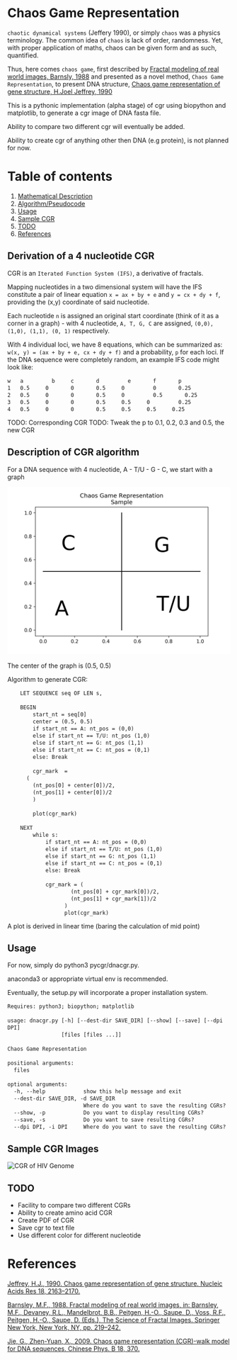 # Chaos Game Representation

`chaotic dynamical systems` (Jeffery 1990), or simply `chaos` was a physics terminology. The common idea of `chaos` is lack of order, randomness. Yet, with proper application of maths, chaos can be given form and as such, quantified.

Thus, here comes `chaos game`, first described by [Fractal modeling of real world images, Barnsly, 1988](https://doi.org/10.1007/978-1-4612-3784-6_5) and presented as a novel method, `Chaos Game Representation`, to present DNA structure, [Chaos game representation of gene structure, H.Joel Jeffrey, 1990](https://www.ncbi.nlm.nih.gov/pmc/articles/PMC330698/?tool=pmcentrez&report=abstract)


This is a pythonic implementation (alpha stage) of cgr using biopython and matplotlib, to generate a cgr image of DNA fasta file.

Ability to compare two different cgr will eventually be added.

Ability to create cgr of anything other then DNA (e.g protein), is not planned for now.

# Table of contents
1. [Mathematical Description](#math)
2. [Algorithm/Pseudocode](#algorithm)
3. [Usage](#usage)
4. [Sample CGR](#sample)
5. [TODO](#todo)
6. [References](#ref)

## Derivation of a 4 nucleotide CGR <a name="math"></a>

CGR is an `Iterated Function System (IFS)`, a derivative of fractals.

Mapping nucleotides in a two dimensional system will have the IFS constitute a pair of linear equation `x = ax + by + e` and `y = cx + dy + f`, providing the (x,y) coordinate of said nucleotide.

Each nucleotide `n` is assigned an original start coordinate (think of it as a corner in a graph) - with 4 nucleotide, `A, T, G, C` are assigned, `(0,0), (1,0), (1,1), (0, 1)` respectively.

With 4 individual loci, we have 8 equations, which can be summarized as: `w(x, y) = (ax + by + e, cx + dy + f)` and a probability, `p` for each loci. If the DNA sequence were completely random, an example IFS code might look like:

```
w	a	 	  b		c		d		  e		  f		  p
1	0.5		0		0		0.5		0		  0		  0.25
2	0.5		0		0		0.5		0		  0.5		0.25
3	0.5		0		0		0.5		0.5		0		  0.25
4	0.5		0		0		0.5		0.5		0.5		0.25
```

TODO: Corresponding CGR
TODO: Tweak the p to 0.1, 0.2, 0.3 and 0.5, the new CGR

## Description of CGR algorithm <a name="algorithm"></a>

For a DNA sequence with 4 nucleotide, A - T/U - G - C, we start with a graph

![CGR Layout](./references/cgr-layout.png)

The center of the graph is (0.5, 0.5)

Algorithm to generate CGR:

```
	LET SEQUENCE seq OF LEN s,

	BEGIN
		start_nt = seq[0]
		center = (0.5, 0.5)
		if start_nt == A: nt_pos = (0,0)
		else if start_nt == T/U: nt_pos (1,0)
		else if start_nt == G: nt_pos (1,1)
		else if start_nt == C: nt_pos = (0,1)
		else: Break

		cgr_mark  =
      (
        (nt_pos[0] + center[0])/2,
        (nt_pos[1] + center[0])/2
        )

		plot(cgr_mark)

	NEXT
		while s:
			if start_nt == A: nt_pos = (0,0)
			else if start_nt == T/U: nt_pos (1,0)
			else if start_nt == G: nt_pos (1,1)
			else if start_nt == C: nt_pos = (0,1)
			else: Break

			cgr_mark = (
                    (nt_pos[0] + cgr_mark[0])/2,
                    (nt_pos[1] + cgr_mark[1])/2
                  )
                  plot(cgr_mark)
```

A plot is derived in linear time (baring the calculation of mid point)


## Usage <a name="usage"></a>

For now, simply do python3 pycgr/dnacgr.py.

anaconda3 or appropriate virtual env is recommended.

Eventually, the setup.py will incorporate a proper installation system.


```
Requires: python3; biopython; matplotlib

usage: dnacgr.py [-h] [--dest-dir SAVE_DIR] [--show] [--save] [--dpi DPI]
                 [files [files ...]]

Chaos Game Representation

positional arguments:
  files

optional arguments:
  -h, --help            show this help message and exit
  --dest-dir SAVE_DIR, -d SAVE_DIR
                        Where do you want to save the resulting CGRs?
  --show, -p            Do you want to display resulting CGRs?
  --save, -s            Do you want to save resulting CGRs?
  --dpi DPI, -i DPI     Where do you want to save the resulting CGRs?

````


## Sample CGR Images <a name="sample"></a>
![CGR of HIV Genome](./data/cgr/HIV-complete.png)

## TODO <a name="todo"></a>

* Facility to compare two different CGRs
* Ability to create amino acid CGR
* Create PDF of CGR
* Save cgr to text file
* Use different color for different nucleotide

# References <a name="ref"></a>

[Jeffrey, H.J., 1990. Chaos game representation of gene structure. Nucleic Acids Res 18, 2163–2170.](https://www.ncbi.nlm.nih.gov/pmc/articles/PMC330698/)

[Barnsley, M.F., 1988. Fractal modeling of real world images, in: Barnsley, M.F., Devaney, R.L., Mandelbrot, B.B., Peitgen, H.-O., Saupe, D., Voss, R.F., Peitgen, H.-O., Saupe, D. (Eds.), The Science of Fractal Images. Springer New York, New York, NY, pp. 219–242.](https://doi.org/10.1007/978-1-4612-3784-6_5)

[Jie, G., Zhen-Yuan, X., 2009. Chaos game representation (CGR)-walk model for DNA sequences. Chinese Phys. B 18, 370.](https://doi.org/10.1088/1674-1056/18/1/060)
